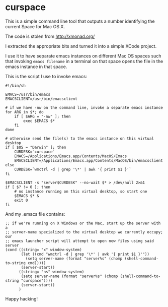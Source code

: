 curspace
========

This is a simple command line tool that outputs a number identifying the
current Space for Mac OS X.

The code is stolen from http://xmonad.org/

I extracted the appropriate bits and turned it into a simple XCode project.

I use it to have separate emacs instances on different Mac OS spaces such that
invoking `emacs filename` in a terminal on that space opens the file in the
emacs instance in that space.

This is the script I use to invoke emacs:

    #!/bin/sh

    EMACS=/usr/bin/emacs
    EMACSCLIENT=/usr/bin/emacsclient

    # if we have -nw on the command line, invoke a separate emacs instance
    for ARG in $*; do
        if [ $ARG = "-nw" ]; then
            exec $EMACS $*
        fi
    done

    # otherwise send the file(s) to the emacs instance on this virtual desktop
    if [ $OS = "Darwin" ]; then
        CURDESK=`curspace`
        EMACS=/Applications/Emacs.app/Contents/MacOS/Emacs
        EMACSCLIENT=/Applications/Emacs.app/Contents/MacOS/bin/emacsclient
    else
        CURDESK=`wmctrl -d | grep '\*' | awk '{ print $1 }'`
    fi

    $EMACSCLIENT -s "server$CURDESK" --no-wait $* > /dev/null 2>&1
    if [ $? != 0 ]; then
        # no instance running on this virtual desktop, so start one
        $EMACS $* &
        exit 0
    fi

And my .emacs file contains:

    ;; if we're running on X Windows or the Mac, start up the server with a
    ;; server-name specialized to the virtual desktop we currently occupy; our
    ;; emacs launcher script will attempt to open new files using said server
    (cond ((string= "x" window-system)
           (let ((cmd "wmctrl -d | grep '\*' | awk '{ print $1 }'"))
             (setq server-name (format "server%s" (chomp (shell-command-to-string cmd)))))
           (server-start))
          ((string= "ns" window-system)
           (setq server-name (format "server%s" (chomp (shell-command-to-string "curspace"))))
           (server-start))
          )

Happy hacking!

